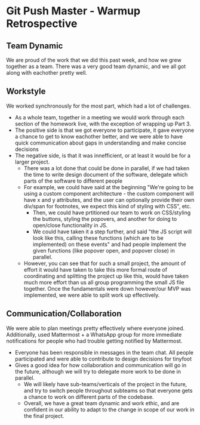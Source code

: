 # Git Push Master - Warmup Retrospective

## Team Dynamic
We are proud of the work that we did this past week, and how we grew together as a team. There was a very good team dynamic, and we all got along with eachother pretty well.

## Workstyle
We worked synchronously for the most part, which had a lot of challenges.
- As a whole team, together in a meeting we would work through each section of the homework live, with the exception of wrapping up Part 3.
- The positive side is that we got everyone to participate, it gave everyone a chance to get to know eachother better, and we were able to have quick communication about gaps in understanding and make concise decisions
- The negative side, is that it was innefficient, or at least it would be for a larger project.
  - There was a lot done that could be done in parallel, if we had taken the time to write design document of the software, delegate which parts of the software to different people
  - For example, we could have said at the beginning "We're going to be using a custom component architecture - the custom component will have x and y attributes, and the user can optionally provide their own div/span for footnotes, we expect this kind of styling with CSS", etc.
    - Then, we could have prtitioned our team to work on CSS/styling the buttons, styling the popovers, and another for doing to open/close functionality in JS.
    - We could have taken it a step further, and said "the JS script will look like this, calling these functions (which are to be implemented) on these events" and had people implement the given functions (like popover open, and popover close) in parallel.
  - However, you can see that for such a small project, the amount of effort it would have taken to take this more formal route of coordinating and splitting the project up like this, would have taken much more effort than us all group programming the small JS file together. Once the fundamentals were down however/our MVP was implemented, we were able to split work up effectively.

## Communication/Collaboration
We were able to plan meetings pretty effectively where everyone joined. Additionally, used Mattermost + a WhatsApp group for more immediate notifications for people who had trouble getting notified by Mattermost. 
- Everyone has been responsible in messages in the team chat. All people participated and were able to contribute to design decisions for tinyfoot
- Gives a good idea for how collaboration and communication will go in the future, although we will try to delegate more work to be done in parallel.
  - We will likely have sub-teams/verticals of the project in the future, and try to switch people throughout subteams so that everyone gets a chance to work on different parts of the codebase. 
  - Overall, we have a great team dynamic and work ethic, and are confident in our ability to adapt to the change in scope of our work in the final project.
  